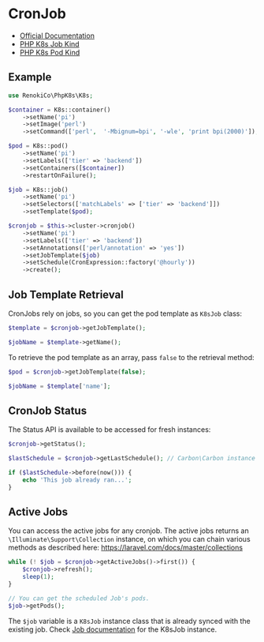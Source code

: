 # CronJob

- [Official Documentation](https://kubernetes.io/docs/concepts/workloads/controllers/cron-jobs/)
- [PHP K8s Job Kind](Job.md)
- [PHP K8s Pod Kind](Pod.md)

## Example

```php
use RenokiCo\PhpK8s\K8s;

$container = K8s::container()
    ->setName('pi')
    ->setImage('perl')
    ->setCommand(['perl',  '-Mbignum=bpi', '-wle', 'print bpi(2000)']);

$pod = K8s::pod()
    ->setName('pi')
    ->setLabels(['tier' => 'backend'])
    ->setContainers([$container])
    ->restartOnFailure();

$job = K8s::job()
    ->setName('pi')
    ->setSelectors(['matchLabels' => ['tier' => 'backend']])
    ->setTemplate($pod);

$cronjob = $this->cluster->cronjob()
    ->setName('pi')
    ->setLabels(['tier' => 'backend'])
    ->setAnnotations(['perl/annotation' => 'yes'])
    ->setJobTemplate($job)
    ->setSchedule(CronExpression::factory('@hourly'))
    ->create();
```

## Job Template Retrieval

CronJobs rely on jobs, so you can get the pod template as `K8sJob` class:

```php
$template = $cronjob->getJobTemplate();

$jobName = $template->getName();
```

To retrieve the pod template as an array, pass `false` to the retrieval method:

```php
$pod = $cronjob->getJobTemplate(false);

$jobName = $template['name'];
```

## CronJob Status

The Status API is available to be accessed for fresh instances:

```php
$cronjob->getStatus();

$lastSchedule = $cronjob->getLastSchedule(); // Carbon\Carbon instance with the last schedule time.

if ($lastSchedule->before(now())) {
    echo 'This job already ran...';
}
```

## Active Jobs

You can access the active jobs for any cronjob. The active jobs returns an `\Illuminate\Support\Collection` instance, on which you can chain various methods as described here: https://laravel.com/docs/master/collections

```php
while (! $job = $cronjob->getActiveJobs()->first()) {
    $cronjob->refresh();
    sleep(1);
}

// You can get the scheduled Job's pods.
$job->getPods();
```

The `$job` variable is a `K8sJob` instance class that is already synced with the existing job. Check [Job documentation](Job.md) for the K8sJob instance.
